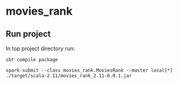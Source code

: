 # movies_rank

## Run project

In top project directory run:

`sbt compile package`

`spark-submit --class movies_rank.MoviesRank --master local[*] ./target/scala-2.11/movies_rank_2.11-0.0.1.jar`
